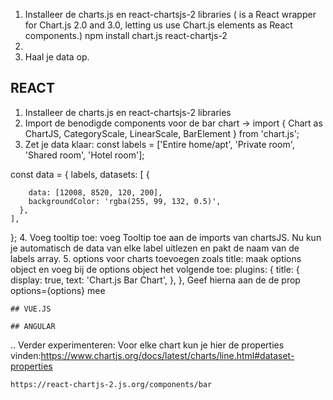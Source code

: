1. Installeer de charts.js en react-chartsjs-2 libraries
   ( is a React wrapper for Chart.js 2.0 and 3.0, letting us use Chart.js elements as React components.)
    npm install chart.js react-chartjs-2
2. 
3. Haal je data op.


## REACT
1. Installeer de charts.js en react-chartsjs-2 libraries
2. Import de benodigde components voor de bar chart -> 
        import {
  Chart as ChartJS,
  CategoryScale,
  LinearScale,
  BarElement
} from 'chart.js';
3. Zet je data klaar:
   const labels = ['Entire home/apt', 'Private room', 'Shared room', 'Hotel room'];

  const data = {
    labels,
    datasets: [
      {

        data: [12008, 8520, 120, 200],
        backgroundColor: 'rgba(255, 99, 132, 0.5)',
      },
    ],
  };
  4. Voeg tooltip toe: voeg Tooltip toe aan de imports van chartsJS. Nu kun je automatisch de data van elke label uitlezen en pakt de naam van de labels array.
  5. options voor charts toevoegen zoals title: maak options object en voeg bij de options object het volgende toe:
    plugins: {
      title: {
        display: true,
        text: 'Chart.js Bar Chart',
      },
    },
    Geef hierna aan de <Bar /> de prop options={options} mee

    ## VUE.JS

    ## ANGULAR


.. Verder experimenteren: Voor elke chart kun je hier de properties vinden:https://www.chartjs.org/docs/latest/charts/line.html#dataset-properties
    
    https://react-chartjs-2.js.org/components/bar

